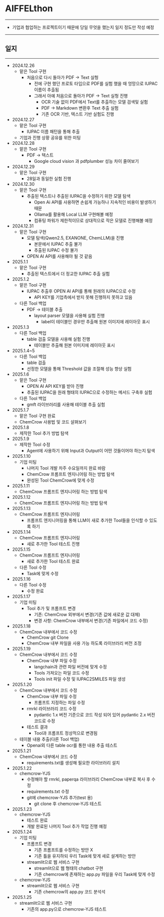 # AIFFELthon

---

  - 기업과 협업하는 프로젝트이기 때문에 당일 무엇을 했는지 일지 정도만 작성 예정

---

## 일지

---

  - 2024.12.26
    - 맡은 Tool 구현
      - 처음으로 다시 돌아가 PDF -> Text 실헝
        - 전에 구현 했던 프로토 타입으로 PDF를 실험 했을 때 엉망으로 IUPAC 이름이 추출됨
        - 그래서 아예 처음으로 돌아가 PDF -> Text 실헝 진행
          - OCR 기술 없이 PDF에서 Text를 추출하는 모델 검색및 실험
          - PDF -> Markdown 변환후 Text 추출 실험
          - 기존 OCR 기반, 텍스트 기반 실험도 진행
 - 2024.12.27
    - 맡은 Tool 구현
      - IUPAC 이름 패턴을 통해 추출
    - 기업과 진행 상황 공유를 위한 미팅
 - 2024.12.28
   - 맡은 Tool 구현
     - PDF -> 텍스트
       - Google cloud vision 과 pdfplumber 성능 차이 줄여보기
 - 2024.12.29
   - 맡은 Tool 구현
     - 28일과 동일한 실험 진행
 - 2024.12.30
   - 맡은 Tool 구현
     - 추출된 텍스트나 추출된 IUPAC을 수정하기 위한 모델 탐색
       - Open Ai API를 사용하면 손쉽게 가능하나 지속적인 비용이 발생하기 때문
       - Ollama를 활용해 Local LLM 구현해볼 예정
       - 컴퓨팅 파워가 제한적이므로 상대적으로 작은 모델로 진행해볼 예정
 - 2024.12.31
   - 맡은 Tool 구현
     - 모델 탐색(Qwen2.5, EXANONE, ChemLLM)을 진행
       - 본문에서 IUPAC 추출 불가
       - 추출된 IUPAC 수정 불가
     - OPEN AI API를 사용해야 될 것 같음
 - 2025.1.1
   - 맡은 Tool 구현
     - 추출된 텍스트에서 더 정교한 IUPAC 추출 실험
 - 2025.1.2
   - 맡은 Tool 구현
     - IUPAC 추출후 OPEN AI API를 통해 원래의 IUPAC으로 수정
       - API KEY를 기업측에서 받지 못해 진행하지 못하고 있음
   - 다른 Tool 백업
     - PDF -> 테이블 추출
       - layout parser 모델을 사용해 실험 진행
         - label이 테이블인 경우만 추출해 원본 이미지에 레이아웃 표시
 - 2025.1.3
   - 다른 Tool 백업
     - table 검출 모델을 사용해 실험 진행
       - 테이블만 추출해 원본 이미지에 레이아웃 표시
 - 2025.1.4~5
   - 다른 Tool 백업
     - table 검출
      - 선정한 모델을 통해 Threshold 값을 조절해 성능 향상 실험
 - 2025.1.6
   - 맡은 Tool 구현
     - OPEN AI API KEY를 받아 진행
     - 추출된 IUPAC을 원래 형태의 IUPAC으로 수정하는 메서드 구축후 실험
   - 다른 Tool 백업
     - gmft 라이브러리를 사용해 테이블 추출 실험
 - 2025.1.7
   - 맡은 Tool 구현 완료
   - ChemCrow 사용법 및 코드 살펴보기
 - 2025.1.8
   - 제작한 Tool 추가 방법 탐색
 - 2025.1.9
   - 제작한 Tool 수정
     - Agent에 사용하기 위해 Input과 Output이 어떤 것들이어야 하는지 탐색
 - 2025.1.10
   - 기업 미팅
     - 나머지 Tool 개발 차주 수요일까지 완료 바람
     - ChemCrow 프롬프트 엔지니어링 하는 방법 탐색
     - 완성된 Tool ChemCrow에 맞게 수정
 - 2025.1.11
   - ChemCrow 프롬프트 엔지니어링 하는 방법 탐색
 - 2025.1.12
   - ChemCrow 프롬프트 엔지니어링 하는 방법 탐색
 - 2025.1.13
   - ChemCrow 프롬프트 엔지니어링
     - 프롬프트 엔지니어링을 통해 LLM이 새로 추가한 Tool들을 인식할 수 있도록 하기
 - 2025.1.14
   - ChemCrow 프롬프트 엔지니어링
     - 새로 추가한 Tool 테스트 진행
 - 2025.1.15
   - ChemCrow 프롬프트 엔지니어링
     - 새로 추가한 Tool 테스트 완료
   - 다른 Tool 수정
     - Task에 맞게 수정
 - 2025.1.16
   - 다른 Tool 수정
     - 수정 완료
 - 2025.1.17
   - 기업 미팅
     - Tool 추가 및 프롬프트 변경
       - 기존: ChemCrow 외부에서 변경(기존 값에 새로운 값 대체)
       - 변경 사항: ChemCrow 내부에서 변경(기존 파일에서 코드 수정)
 - 2025.1.18
   - ChemCrow 내부에서 코드 수정
     - ChemCrow git Clone
     - ChemCrow 내부 파일을 사용 가능 하도록 라이브러리 버전 조정
 - 2025.1.19
   - ChemCrow 내부에서 코드 수정
     - ChemCrow 내부 파일 수정
       - langchain과 관련 파일 버전에 맞게 수정
       - Tools 가져오는 파일 코드 수정
       - Tools init 파일 수정 및 IUPAC2SMILES 파일 생성
 - 2025.1.20
   - ChemCrow 내부에서 코드 수정
     - ChemCrow 내부 파일 수정
       - 프롬프트 지정하는 파일 수정
     - rmrkl 라이브러리 코드 수정
       - pydantic 1.x 버전 기준으로 코드 작성 되어 있어 pydantic 2.x 버전 코드로 수정
     - 테스트 결과
       - Tool과 프롬프트 정상적으로 변경됨
   - 테이블 내용 추출(다른 Tool 백업)
     - Openai외 다른 table ocr를 통한 내용 추출 테스트
 - 2025.1.21
   - ChemCrow 내부에서 코드 수정
     - requirements.txt를 생성해 필요한 라이브러리 설치
 - 2025.1.22
   - chemcrow-YJS
     - 수정해야 할 rmrkl, paperqa 라이브러리 ChemCrow 내부로 복사 후 수정
     - requirements.txt 수정
     - git에 chemcrow-YJS 추가(test 용)
       - git clone 후 chemcrow-YJS 테스트 
 - 2025.1.23
   - chemcrow-YJS
     - 테스트 완료
     - 개발 완료된 나머지 Tool 추가 작업 진행 예정
 - 2025.1.24
   - 기업 미팅
     - 프롬프트 변경
       - 기존 프롬프트를 수정하는 방안 X
       - 기존 틀을 유지하되 우리 Task에 맞게 새로 설계하는 방안
     - streamlit으로 웹 서비스 구현
       - streamlit으로 웹 형태의 chatbot 구현
       - 기존 chemcrow에 존재하는 app.py 파일을 우리 Task에 맞게 수정
   - chemcrow-YJS
     - streamlit으로 웹 서비스 구현
       - 기존 chemcrow의 app.py 코드 분석석
 - 2025.1.25
   - streamlit으로 웹 서비스 구현
     - 기존의 app.py으로 chemcrow-YJS 테스트
